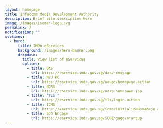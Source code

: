 ```yaml
---
layout: homepage
title: Infocomm Media Development Authority
description: Brief site description here
image: /images/isomer-logo.svg
permalink: /
notification: ""
sections:
  - hero:
      title: IMDA eServices
      background: /images/hero-banner.png
      dropdown:
        title: View list of eServices
        options:
          - title: DAS
            url: https://eservice.imda.gov.sg/das/homepage
          - title: NEU PC
            url: https://eservice.imda.gov.sg/neupc/homepage.action
          - title: NORS
            url: https://eservice.imda.gov.sg/nors/homepage.jsp
          - title: "TLS "
            url: https://eservice.imda.gov.sg/tls/login.action
          - title: ICMS
            url: https://eservice.imda.gov.sg/icms/initializeHomePage.action
          - title: SDO Engage
            url: https://eservice.imda.gov.sg/SDOEngage/startup
---
```

